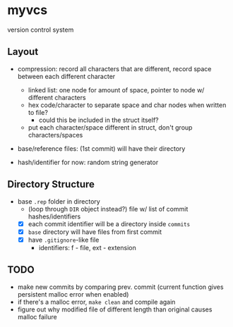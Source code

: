 # myvcs
version control system

## Layout

- compression: record all characters that are different, record space between each different character
	- linked list: one node for amount of space, pointer to node w/ different characters 
	- hex code/character to separate space and char nodes when written to file?
		- could this be included in the struct itself?
	- put each character/space different in struct, don't group characters/spaces

- base/reference files: (1st commit) will have their directory
- hash/identifier for now: random string generator

## Directory Structure
- base `.rep` folder in directory
	- (loop through `DIR` object instead?) file w/ list of commit hashes/identifiers
	- [x] each commit identifier will be a directory inside `commits`
	- [x] `base` directory will have files from first commit
	- [x] have `.gitignore`-like file
		- identifiers: f - file, ext - extension

## TODO
- make new commits by comparing prev. commit (current function gives persistent malloc error when enabled)
- if there's a malloc error, `make clean` and compile again
- figure out why modified file of different length than original causes malloc failure
